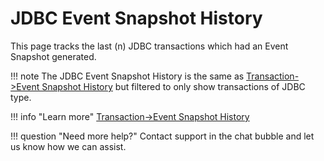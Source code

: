 # JDBC Event Snapshot History

This page tracks the last (n) JDBC transactions which had an Event
Snapshot generated. 

!!! note
    The JDBC Event Snapshot History is the same as [Transaction->Event Snapshot History](../Transactions/Event-Snapshot-History.md) but filtered to only show transactions of JDBC type.

!!! info "Learn more"
    [Transaction->Event Snapshot History](../Transactions/Event-Snapshot-History.md)


!!! question "Need more help?"
    Contact support in the chat bubble and let us know how we can assist.

